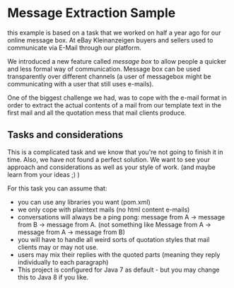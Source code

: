 # Message Extraction Sample
this example is based on a task that we worked on half a year ago for our online message box.
At eBay Kleinanzeigen buyers and sellers used to communicate via E-Mail through our platform.

We introduced a new feature  called *message box* to allow people a quicker and less formal way of communication.
Message box can be used transparently over different channels (a user of messagebox might be communicating with a user that
still uses e-mails).

One of the biggest challenge we had, was to cope with the e-mail format in order to extract the actual contents of a mail
from our template text in the first mail and all the quotation mess that mail clients produce.

## Tasks and considerations
This is a complicated task and we know that you're not going to finish it in time. Also, we have not found a perfect solution.
We want to see your approach and considerations as well as your style of work. (and maybe learn from your ideas ;) )

For this task you can assume that:

* you can use any libraries you want (pom.xml)
* we only cope with plaintext mails (no html content e-mails)
* conversations will always be a ping pong: message from A -> message from B -> message from A. (not something like Message from A -> message from A -> message from B)
* you will have to handle all weird sorts of quotation styles that mail clients may or may not use.
* users may mix their replies with the quoted parts (meaning they reply individually to each paragraph)
* This project is configured for Java 7 as default - but you may change this to Java 8 if you like. 